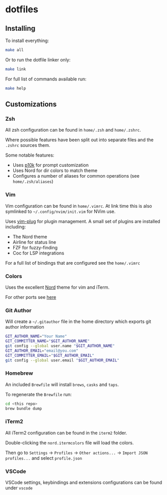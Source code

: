 # dotfiles

## Installing

To install everything:

```bash
make all
```

Or to run the dotfile linker only:

```bash
make link
```

For full list of commands available run: 

```bash
make help
```

## Customizations

### Zsh

All zsh configuration can be found in `home/.zsh` and `home/.zshrc`.

Where possible features have been split out into separate files and the `.zshrc` sources them.

Some notable features:

* Uses [p10k](https://github.com/romkatv/powerlevel10k) for prompt customization
* Uses Nord for dir colors to match theme
* Configures a number of aliases for common operations (see `home/.zsh/aliases`)

### Vim

Vim configuration can be found in `home/.vimrc`. At link time this is also symlinked to `~/.config/nvim/init.vim` for NVim use.

Uses [vim-plug](https://github.com/junegunn/vim-plug) for plugin management. A small set of plugins are installed including:

* The Nord theme
* Airline for status line
* FZF for fuzzy-finding
* Coc for LSP integrations

For a full list of bindings that are configured see the `home/.vimrc`

### Colors

Uses the excellent [Nord](https://www.nordtheme.com/) theme for vim and iTerm.

For other ports see [here](https://www.nordtheme.com/ports)

### Git Author

Will create a `~/.gitauthor` file in the home directory which exports git author information

```bash
GIT_AUTHOR_NAME="Your Name"
GIT_COMMITTER_NAME="$GIT_AUTHOR_NAME"
git config --global user.name "$GIT_AUTHOR_NAME"
GIT_AUTHOR_EMAIL="email@you.com"
GIT_COMMITTER_EMAIL="$GIT_AUTHOR_EMAIL"
git config --global user.email "$GIT_AUTHOR_EMAIL"
```

### Homebrew

An included `Brewfile` will install `brews`, `casks` and `taps`. 

To regenerate the `Brewfile` run:

```bash
cd <this repo>
brew bundle dump
```

### iTerm2

All iTerm2 configuration can be found in the `iterm2` folder.

Double-clicking the `nord.itermcolors` file will load the colors. 

Then go to `Settings` -> `Profiles` -> `Other actions...` -> `Import JSON profiles...` and select `profile.json`

### VSCode

VSCode settings, keybindings and extensions configurations can be found under `vscode`
